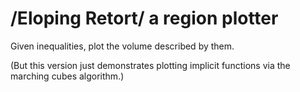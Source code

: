 # /Eloping Retort/ a region plotter

Given inequalities, plot the volume described by them.

(But this version just demonstrates plotting implicit functions via the marching cubes algorithm.)
